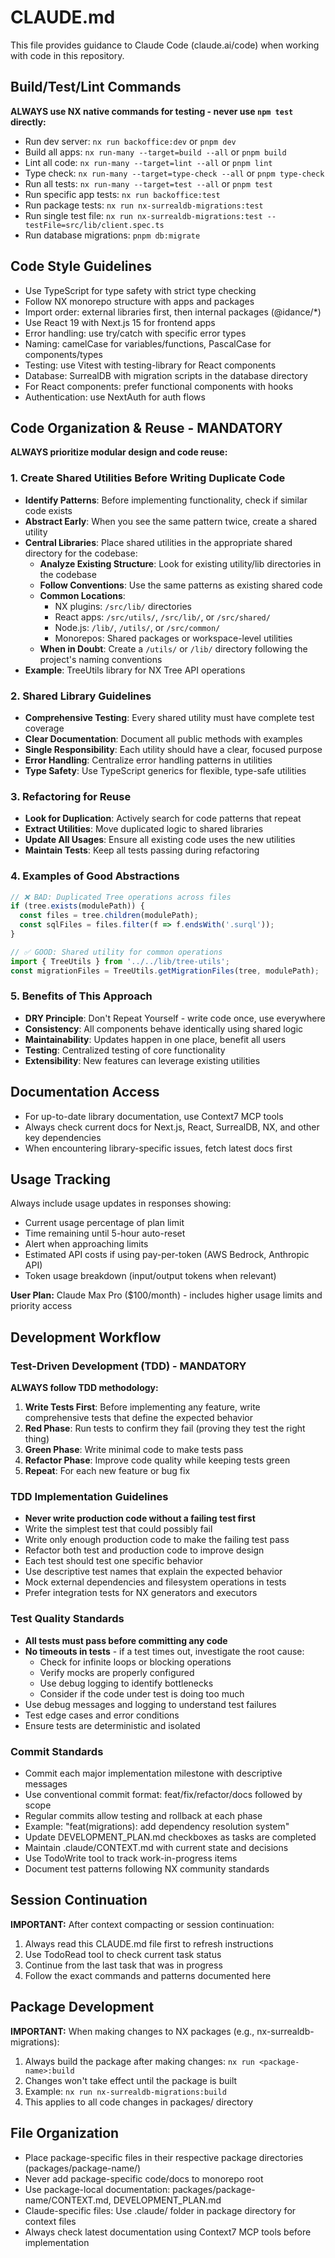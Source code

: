 # CLAUDE.md

This file provides guidance to Claude Code (claude.ai/code) when working with code in this repository.

## Build/Test/Lint Commands
**ALWAYS use NX native commands for testing - never use `npm test` directly:**
- Run dev server: `nx run backoffice:dev` or `pnpm dev`
- Build all apps: `nx run-many --target=build --all` or `pnpm build`
- Lint all code: `nx run-many --target=lint --all` or `pnpm lint`
- Type check: `nx run-many --target=type-check --all` or `pnpm type-check`
- Run all tests: `nx run-many --target=test --all` or `pnpm test`
- Run specific app tests: `nx run backoffice:test`
- Run package tests: `nx run nx-surrealdb-migrations:test`
- Run single test file: `nx run nx-surrealdb-migrations:test --testFile=src/lib/client.spec.ts`
- Run database migrations: `pnpm db:migrate`

## Code Style Guidelines
- Use TypeScript for type safety with strict type checking
- Follow NX monorepo structure with apps and packages
- Import order: external libraries first, then internal packages (@idance/*)
- Use React 19 with Next.js 15 for frontend apps
- Error handling: use try/catch with specific error types
- Naming: camelCase for variables/functions, PascalCase for components/types
- Testing: use Vitest with testing-library for React components
- Database: SurrealDB with migration scripts in the database directory
- For React components: prefer functional components with hooks
- Authentication: use NextAuth for auth flows

## Code Organization & Reuse - MANDATORY
**ALWAYS prioritize modular design and code reuse:**

### 1. **Create Shared Utilities Before Writing Duplicate Code**
- **Identify Patterns**: Before implementing functionality, check if similar code exists
- **Abstract Early**: When you see the same pattern twice, create a shared utility
- **Central Libraries**: Place shared utilities in the appropriate shared directory for the codebase:
  - **Analyze Existing Structure**: Look for existing utility/lib directories in the codebase
  - **Follow Conventions**: Use the same patterns as existing shared code
  - **Common Locations**: 
    - NX plugins: `/src/lib/` directories
    - React apps: `/src/utils/`, `/src/lib/`, or `/src/shared/`
    - Node.js: `/lib/`, `/utils/`, or `/src/common/`
    - Monorepos: Shared packages or workspace-level utilities
  - **When in Doubt**: Create a `/utils/` or `/lib/` directory following the project's naming conventions
- **Example**: TreeUtils library for NX Tree API operations

### 2. **Shared Library Guidelines**
- **Comprehensive Testing**: Every shared utility must have complete test coverage
- **Clear Documentation**: Document all public methods with examples
- **Single Responsibility**: Each utility should have a clear, focused purpose
- **Error Handling**: Centralize error handling patterns in utilities
- **Type Safety**: Use TypeScript generics for flexible, type-safe utilities

### 3. **Refactoring for Reuse**
- **Look for Duplication**: Actively search for code patterns that repeat
- **Extract Utilities**: Move duplicated logic to shared libraries
- **Update All Usages**: Ensure all existing code uses the new utilities
- **Maintain Tests**: Keep all tests passing during refactoring

### 4. **Examples of Good Abstractions**
```typescript
// ❌ BAD: Duplicated Tree operations across files
if (tree.exists(modulePath)) {
  const files = tree.children(modulePath);
  const sqlFiles = files.filter(f => f.endsWith('.surql'));
}

// ✅ GOOD: Shared utility for common operations
import { TreeUtils } from '../../lib/tree-utils';
const migrationFiles = TreeUtils.getMigrationFiles(tree, modulePath);
```

### 5. **Benefits of This Approach**
- **DRY Principle**: Don't Repeat Yourself - write code once, use everywhere
- **Consistency**: All components behave identically using shared logic
- **Maintainability**: Updates happen in one place, benefit all users
- **Testing**: Centralized testing of core functionality
- **Extensibility**: New features can leverage existing utilities

## Documentation Access
- For up-to-date library documentation, use Context7 MCP tools
- Always check current docs for Next.js, React, SurrealDB, NX, and other key dependencies
- When encountering library-specific issues, fetch latest docs first

## Usage Tracking
Always include usage updates in responses showing:
- Current usage percentage of plan limit
- Time remaining until 5-hour auto-reset
- Alert when approaching limits
- Estimated API costs if using pay-per-token (AWS Bedrock, Anthropic API)
- Token usage breakdown (input/output tokens when relevant)

**User Plan:** Claude Max Pro ($100/month) - includes higher usage limits and priority access

## Development Workflow

### Test-Driven Development (TDD) - MANDATORY
**ALWAYS follow TDD methodology:**
1. **Write Tests First**: Before implementing any feature, write comprehensive tests that define the expected behavior
2. **Red Phase**: Run tests to confirm they fail (proving they test the right thing)
3. **Green Phase**: Write minimal code to make tests pass
4. **Refactor Phase**: Improve code quality while keeping tests green
5. **Repeat**: For each new feature or bug fix

### TDD Implementation Guidelines
- **Never write production code without a failing test first**
- Write the simplest test that could possibly fail
- Write only enough production code to make the failing test pass
- Refactor both test and production code to improve design
- Each test should test one specific behavior
- Use descriptive test names that explain the expected behavior
- Mock external dependencies and filesystem operations in tests
- Prefer integration tests for NX generators and executors

### Test Quality Standards
- **All tests must pass before committing any code**
- **No timeouts in tests** - if a test times out, investigate the root cause:
  - Check for infinite loops or blocking operations
  - Verify mocks are properly configured
  - Use debug logging to identify bottlenecks
  - Consider if the code under test is doing too much
- Use debug messages and logging to understand test failures
- Test edge cases and error conditions
- Ensure tests are deterministic and isolated

### Commit Standards
- Commit each major implementation milestone with descriptive messages
- Use conventional commit format: feat/fix/refactor/docs followed by scope
- Regular commits allow testing and rollback at each phase
- Example: "feat(migrations): add dependency resolution system"
- Update DEVELOPMENT_PLAN.md checkboxes as tasks are completed
- Maintain .claude/CONTEXT.md with current state and decisions
- Use TodoWrite tool to track work-in-progress items
- Document test patterns following NX community standards

## Session Continuation
**IMPORTANT:** After context compacting or session continuation:
1. Always read this CLAUDE.md file first to refresh instructions
2. Use TodoRead tool to check current task status
3. Continue from the last task that was in progress
4. Follow the exact commands and patterns documented here

## Package Development
**IMPORTANT:** When making changes to NX packages (e.g., nx-surrealdb-migrations):
1. Always build the package after making changes: `nx run <package-name>:build`
2. Changes won't take effect until the package is built
3. Example: `nx run nx-surrealdb-migrations:build`
4. This applies to all code changes in packages/ directory

## File Organization
- Place package-specific files in their respective package directories (packages/package-name/)
- Never add package-specific code/docs to monorepo root
- Use package-local documentation: packages/package-name/CONTEXT.md, DEVELOPMENT_PLAN.md
- Claude-specific files: Use .claude/ folder in package directory for context files
- Always check latest documentation using Context7 MCP tools before implementation